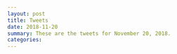 ```yaml
---
layout: post
title: Tweets
date: 2018-11-20
summary: These are the tweets for November 20, 2018.
categories:
---
```


